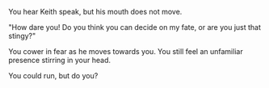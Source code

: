 You hear Keith speak, but his mouth does not move.

"How dare you! Do you think you can decide on my fate, or are you just that stingy?"

You cower in fear as he moves towards you. You still feel an unfamiliar presence stirring in your head.

You could run, but do you?